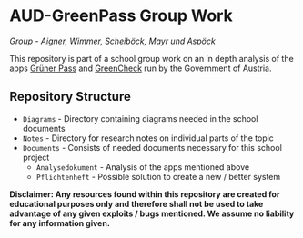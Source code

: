# AUD-GreenPass Group Work

*Group - Aigner, Wimmer, Scheiböck, Mayr und Aspöck*

This repository is part of a school group work on an in depth analysis of the apps [Grüner Pass](https://gruenerpass.gv.at/) and [GreenCheck](https://greencheck.gv.at/) run by the Government of Austria. 

## Repository Structure

* `Diagrams` - Directory containing diagrams needed in the school documents
* `Notes` - Directory for research notes on individual parts of the topic
* `Documents` - Consists of needed documents necessary for this school project
  * `Analysedokument` - Analysis of the apps mentioned above
  * `Pflichtenheft` - Possible solution to create a new / better system

**Disclaimer: Any resources found within this repository are created for educational purposes only and therefore shall not be used to take advantage of any given exploits / bugs mentioned. We assume no liability for any information given.**